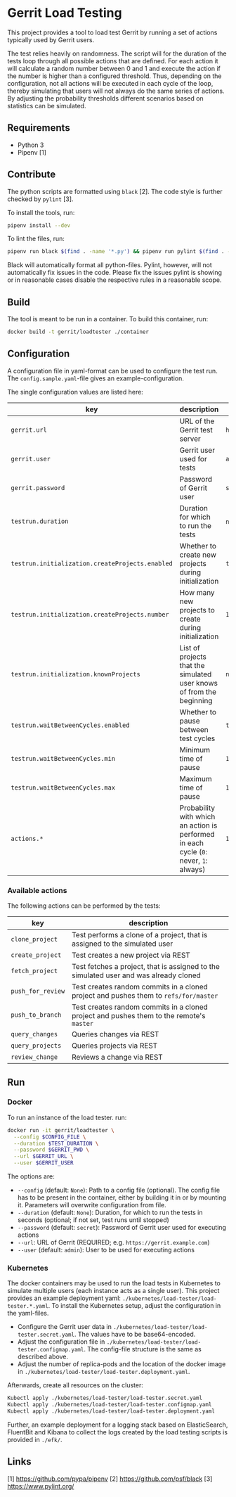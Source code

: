# Gerrit Load Testing

This project provides a tool to load test Gerrit by running a set of actions
typically used by Gerrit users.

The test relies heavily on randomness. The script will for the duration of the
tests loop through all possible actions that are defined. For each action it will
calculate a random number between 0 and 1 and execute the action if the number
is higher than a configured threshold. Thus, depending on the configuration, not
all actions will be executed in each cycle of the loop, thereby simulating that
users will not always do the same series of actions. By adjusting the probability
thresholds different scenarios based on statistics can be simulated.

## Requirements

- Python 3
- Pipenv [1]

## Contribute

The python scripts are formatted using `black` [2]. The code style is further
checked by `pylint` [3].

To install the tools, run:

```sh
pipenv install --dev
```

To lint the files, run:

```sh
pipenv run black $(find . -name '*.py') && pipenv run pylint $(find . -name '*.py')
```

Black will automatically format all python-files. Pylint, however, will not
automatically fix issues in the code. Please fix the issues pylint is showing or
in reasonable cases disable the respective rules in a reasonable scope.

## Build

The tool is meant to be run in a container. To build this container, run:

```sh
docker build -t gerrit/loadtester ./container
```

## Configuration

A configuration file in yaml-format can be used to configure the test run. The
`config.sample.yaml`-file gives an example-configuration.

The single configuration values are listed here:

| key                                             | description                                                                           | default value           |
|-------------------------------------------------|---------------------------------------------------------------------------------------|-------------------------|
| `gerrit.url`                                    | URL of the Gerrit test server                                                         | `http://localhost:8080` |
| `gerrit.user`                                   | Gerrit user used for tests                                                            | `admin`                 |
| `gerrit.password`                               | Password of Gerrit user                                                               | `secret`                |
| `testrun.duration`                              | Duration for which to run the tests                                                   | `null` (indefinitely)   |
| `testrun.initialization.createProjects.enabled` | Whether to create new projects during initialization                                  | `true`                  |
| `testrun.initialization.createProjects.number`  | How many new projects to create during initialization                                 | `1`                     |
| `testrun.initialization.knownProjects`          | List of projects that the simulated user knows of from the beginning                  | `nil`                   |
| `testrun.waitBetweenCycles.enabled`             | Whether to pause between test cycles                                                  | `true`                  |
| `testrun.waitBetweenCycles.min`                 | Minimum time of pause                                                                 | `1`                     |
| `testrun.waitBetweenCycles.max`                 | Maximum time of pause                                                                 | `10`                    |
| `actions.*`                                     | Probability with which an action is performed in each cycle (`0`: never, `1`: always) | `1`                     |

### Available actions

The following actions can be performed by the tests:

| key               | description                                                                              |
|-------------------|------------------------------------------------------------------------------------------|
| `clone_project`   | Test performs a clone of a project, that is assigned to the simulated user               |
| `create_project`  | Test creates a new project via REST                                                      |
| `fetch_project`   | Test fetches a project, that is assigned to the simulated user and was already cloned    |
| `push_for_review` | Test creates random commits in a cloned project and pushes them to `refs/for/master`     |
| `push_to_branch`  | Test creates random commits in a cloned project and pushes them to the remote's `master` |
| `query_changes`   | Queries changes via REST                                                                 |
| `query_projects`  | Queries projects via REST                                                                |
| `review_change`   | Reviews a change via REST                                                                |

## Run

### Docker

To run an instance of the load tester. run:

```sh
docker run -it gerrit/loadtester \
  --config $CONFIG_FILE \
  --duration $TEST_DURATION \
  --password $GERRIT_PWD \
  --url $GERRIT_URL \
  --user $GERRIT_USER
```

The options are:

- `--config` (default: `None`): Path to a config file (optional). The config file
  has to be present in the container, either by building it in or by mounting it.
  Parameters will overwrite configuration from file.
- `--duration` (default: `None`): Duration, for which to run the tests in
  seconds (optional; if not set, test runs until stopped)
- `--password` (default: `secret`): Password of Gerrit user used for executing
  actions
- `--url`: URL of Gerrit (REQUIRED; e.g. `https://gerrit.example.com`)
- `--user` (default: `admin`): User to be used for executing actions

### Kubernetes

The docker containers may be used to run the load tests in Kubernetes to simulate
multiple users (each instance acts as a single user). This project provides an
example deployment yaml: `./kubernetes/load-tester/load-tester.*.yaml`.
To install the Kubernetes setup, adjust the configuration in the yaml-files.

- Configure the Gerrit user data in `./kubernetes/load-tester/load-tester.secret.yaml`.
  The values have to be base64-encoded.
- Adjust the configuration file in `./kubernetes/load-tester/load-tester.configmap.yaml`.
  The config-file structure is the same as described above.
- Adjust the number of replica-pods and the location of the docker image in
  `./kubernetes/load-tester/load-tester.deployment.yaml`.

Afterwards, create all resources on the cluster:

```sh
Kubectl apply ./kubernetes/load-tester/load-tester.secret.yaml
Kubectl apply ./kubernetes/load-tester/load-tester.configmap.yaml
Kubectl apply ./kubernetes/load-tester/load-tester.deployment.yaml
```

Further, an example deployment for a logging stack based on ElasticSearch,
FluentBit and Kibana to collect the logs created by the load testing scripts is
provided in `./efk/`.

## Links

[1] https://github.com/pypa/pipenv
[2] https://github.com/psf/black
[3] https://www.pylint.org/
